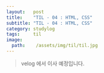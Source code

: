 ```yaml
---
layout:   post
title:    "TIL - 04 : HTML, CSS"
subtitle: "TIL - 04 : HTML, CSS"
category: studylog
tags:     til
image:
  path:    /assets/img/til/til.jpg
---
```


> velog 에서 이사 예정입니다.